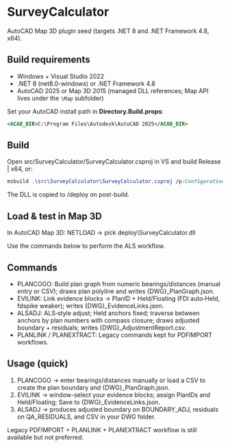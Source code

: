# SurveyCalculator

AutoCAD Map 3D plugin seed (targets .NET 8 and .NET Framework 4.8, x64).

## Build requirements
- Windows + Visual Studio 2022
- .NET 8 (net8.0-windows) or .NET Framework 4.8
- AutoCAD 2025 or Map 3D 2015 (managed DLL references; Map API lives under the `\Map` subfolder)

Set your AutoCAD install path in **Directory.Build.props**:
```xml
<ACAD_DIR>C:\Program Files\Autodesk\AutoCAD 2025</ACAD_DIR>
```

## Build
Open src/SurveyCalculator/SurveyCalculator.csproj in VS and build Release | x64, or:

```css
msbuild .\src\SurveyCalculator\SurveyCalculator.csproj /p:Configuration=Release /p:Platform=x64
```

The DLL is copied to /deploy on post-build.

## Load & test in Map 3D
In AutoCAD Map 3D: NETLOAD → pick deploy\SurveyCalculator.dll

Use the commands below to perform the ALS workflow.

## Commands
- PLANCOGO: Build plan graph from numeric bearings/distances (manual entry or CSV); draws plan polyline and writes {DWG}_PlanGraph.json.
- EVILINK: Link evidence blocks → PlanID + Held/Floating (FDI auto‑Held, fdspike weaker); writes {DWG}_EvidenceLinks.json.
- ALSADJ: ALS‑style adjust; Held anchors fixed; traverse between anchors by plan numbers with compass closure; draws adjusted boundary + residuals; writes {DWG}_AdjustmentReport.csv.
- PLANLINK / PLANEXTRACT: Legacy commands kept for PDFIMPORT workflows.

## Usage (quick)
1) PLANCOGO → enter bearings/distances manually or load a CSV to create the plan boundary and {DWG}_PlanGraph.json.
2) EVILINK → window-select your evidence blocks; assign PlanIDs and Held/Floating; Save to {DWG}_EvidenceLinks.json.
3) ALSADJ → produces adjusted boundary on BOUNDARY_ADJ, residuals on QA_RESIDUALS, and CSV in your DWG folder.

Legacy PDFIMPORT + PLANLINK + PLANEXTRACT workflow is still available but not preferred.
